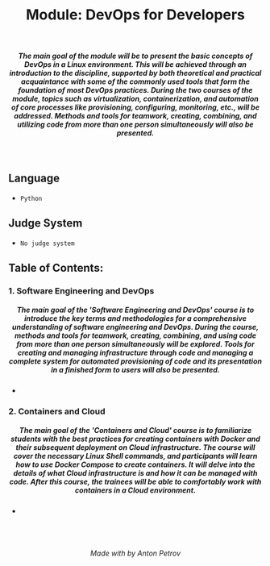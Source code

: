 <h1 align="center">
Module: DevOps for Developers
</h1>

<br/>

<h5 align="center">
The main goal of the module will be to present the basic concepts of DevOps in a Linux environment. This will be achieved through an introduction to the discipline, supported by both theoretical and practical acquaintance with some of the commonly used tools that form the foundation of most DevOps practices. During the two courses of the module, topics such as virtualization, containerization, and automation of core processes like provisioning, configuring, monitoring, etc., will be addressed. Methods and tools for teamwork, creating, combining, and utilizing code from more than one person simultaneously will also be presented.
</h5>

<br/>

## Language

- `Python`


## Judge System

- `No judge system`

## Table of Contents:

### 1. Software Engineering and DevOps

<h5 align="center">
The main goal of the 'Software Engineering and DevOps' course is to introduce the key terms and methodologies for a comprehensive understanding of software engineering and DevOps. During the course, methods and tools for teamwork, creating, combining, and using code from more than one person simultaneously will be explored. Tools for creating and managing infrastructure through code and managing a complete system for automated provisioning of code and its presentation in a finished form to users will also be presented.
</h5>

- 

### 2. Containers and Cloud

<h5 align="center">
The main goal of the 'Containers and Cloud' course is to familiarize students with the best practices for creating containers with Docker and their subsequent deployment on Cloud infrastructure. The course will cover the necessary Linux Shell commands, and participants will learn how to use Docker Compose to create containers. It will delve into the details of what Cloud infrastructure is and how it can be managed with code. After this course, the trainees will be able to comfortably work with containers in a Cloud environment. 
</h5>

- 

<br/>
<br/>

<h6 align="center"> Made with by Anton Petrov </h6>
